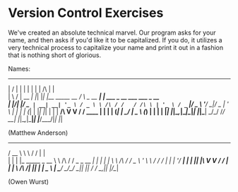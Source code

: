 # Version Control Exercises

We've created an absolute technical marvel.
Our program asks for your name, and then asks if you'd like it to be capitalized.
If you do, it utilizes a very technical process to capitalize your name and print it out in a fashion that is nothing short of glorious.

Names:
  __  __       _   _   _                                        _                           
 |  \/  |     | | | | | |                       /\             | |                          
 | \  / | __ _| |_| |_| |__   _____      __    /  \   _ __   __| | ___ _ __ ___  ___  _ __  
 | |\/| |/ _` | __| __| '_ \ / _ \ \ /\ / /   / /\ \ | '_ \ / _` |/ _ \ '__/ __|/ _ \| '_ \ 
 | |  | | (_| | |_| |_| | | |  __/\ V  V /   / ____ \| | | | (_| |  __/ |  \__ \ (_) | | | |
 |_|  |_|\__,_|\__|\__|_| |_|\___| \_/\_/   /_/    \_\_| |_|\__,_|\___|_|  |___/\___/|_| |_|

(Matthew Anderson)

   ____                      __          __             _   
  / __ \                     \ \        / /            | |  
 | |  | |_      _____ _ __    \ \  /\  / /   _ _ __ ___| |_ 
 | |  | \ \ /\ / / _ \ '_ \    \ \/  \/ / | | | '__/ __| __|
 | |__| |\ V  V /  __/ | | |    \  /\  /| |_| | |  \__ \ |_ 
  \____/  \_/\_/ \___|_| |_|     \/  \/  \__,_|_|  |___/\__|

(Owen Wurst)